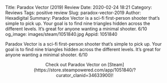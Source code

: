 Title: Paradox Vector (2019) Review
Date: 2020-02-24 18:21
Category: Reviews
Tags: positive review
Slug: paradox-vector-2019
Author: Hexadigital
Summary: Paradox Vector is a sci-fi first-person shooter that’s simple to pick up. Your goal is to find nine triangles hidden across the different levels. It’s great for anyone wanting a minimal shooter. 6/10
og_image: images/steam/1051840.jpg
Appid: 1051840

Paradox Vector is a sci-fi first-person shooter that’s simple to pick up. Your goal is to find nine triangles hidden across the different levels. It’s great for anyone wanting a minimal shooter. 6/10

<center>Check out Paradox Vector on [Steam](https://store.steampowered.com/app/1051840/?curator_clanid=34633900)!</center>

